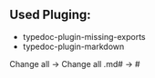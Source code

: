 ## Used Pluging:
- typedoc-plugin-missing-exports
- typedoc-plugin-markdown

Change all <internal> -> <internal/>
Change all .md# -> #
